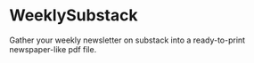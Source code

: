 # WeeklySubstack
Gather your weekly newsletter on substack into a ready-to-print newspaper-like pdf file.
